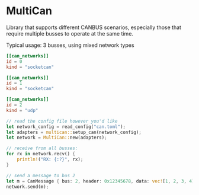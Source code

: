 # MultiCan

Library that supports different CANBUS scenarios, especially those that require multiple busses to operate at the same time.

Typical usage: 3 busses, using mixed network types
```toml
[[can_networks]]
id = 0
kind = "socketcan"

[[can_networks]]
id = 1
kind = "socketcan"

[[can_networks]]
id = 2
kind = "udp"

```

```rust
// read the config file however you'd like
let network_config = read_config("can.toml");
let adapters = multican::setup_can(network_config);
let network = MultiCan::new(adapters);

// receive from all busses:
for rx in network.recv() {
    println!("RX: {:?}", rx);
}

// send a message to bus 2
let m = CanMessage { bus: 2, header: 0x12345678, data: vec![1, 2, 3, 4] };
network.send(m);

```

